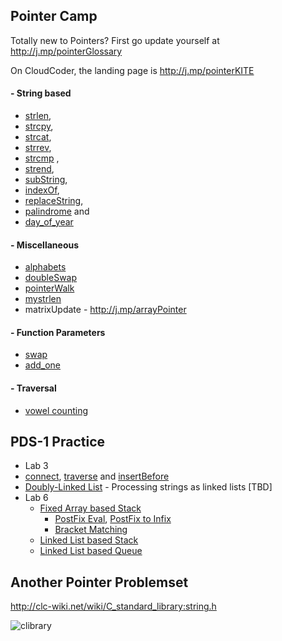 ## Pointer Camp

Totally new to Pointers? First go update yourself at http://j.mp/pointerGlossary

On CloudCoder, the landing page is http://j.mp/pointerKITE


#### - String based
- [strlen](http://j.mp/stringLenCC),
- [strcpy](http://j.mp/stringCopyCC),
- [strcat](http://j.mp/stringCatCC), 
- [strrev](https://cloudcoder.kgkite.ac.in/cloudcoder/#exercise?c=33,p=1200),
- [strcmp](http://j.mp/stringCompareCC) ,
- [strend](http://j.mp/stringEndCC), 
- [subString](https://cloudcoder.kgkite.ac.in/cloudcoder/#exercise?c=33,p=1204), 
- [indexOf](https://cloudcoder.kgkite.ac.in/cloudcoder/#exercise?c=33,p=1202),
- [replaceString](https://cloudcoder.kgkite.ac.in/cloudcoder/#exercise?c=33,p=1205),
- [palindrome](https://cloudcoder.kgkite.ac.in/cloudcoder/#exercise?c=33,p=1203) and
- [day_of_year](http://j.mp/dayYearCC) 

#### - Miscellaneous 
- [alphabets](https://cloudcoder.kgisl.com/cloudcoder/#exercise?c=33,p=1208)
- [doubleSwap](http://cloudcoder.kgkite.ac.in/cloudcoder/#exercise?c=33,p=2484)
- [pointerWalk](http://cloudcoder.kgkite.ac.in/cloudcoder/#exercise?c=33,p=2551)
- [mystrlen](http://j.mp/strlenCC) 
-  matrixUpdate - http://j.mp/arrayPointer

#### - Function Parameters
- [swap](https://cloudcoder.kgkite.ac.in/cloudcoder/#exercise?c=33,p=924) 
- [add_one](https://cloudcoder.kgkite.ac.in/cloudcoder/#exercise?c=33,p=967) 

#### - Traversal
- [vowel counting](https://cloudcoder.kgkite.ac.in/cloudcoder/#exercise?c=33,p=1078)

## PDS-1 Practice
  - Lab 3
 - [connect](https://cloudcoder.kgisl.com/cloudcoder/#exercise?c=7,p=1191), [traverse](https://cloudcoder.kgisl.com/cloudcoder/#exercise?c=7,p=1190) and 
[insertBefore](https://cloudcoder.kgisl.com/cloudcoder/#exercise?c=7,p=1193)
 - [Doubly-Linked List](https://cloudcoder.kgisl.com/cloudcoder/#exercise?c=7,p=1189)
       - Processing strings as linked lists [TBD]
  - Lab 6 
    - [Fixed Array based Stack](https://cloudcoder.kgkite.ac.in/cloudcoder/#exercise?c=7,p=1115)
      - [PostFix Eval](https://cloudcoder.kgkite.ac.in/cloudcoder/#exercise?c=7,p=1120),  [PostFix to Infix](https://cloudcoder.kgkite.ac.in/cloudcoder/#exercise?c=7,p=1116)
      - [Bracket Matching](https://cloudcoder.kgkite.ac.in/cloudcoder/#exercise?c=7,p=1126)
    - [Linked List based Stack](https://cloudcoder.kgkite.ac.in/cloudcoder/#exercise?c=7,p=1162)
    - [Linked List based Queue](https://cloudcoder.kgkite.ac.in/cloudcoder/#exercise?c=7,p=1188)


## Another Pointer Problemset 

http://clc-wiki.net/wiki/C_standard_library:string.h

![clibrary]( http://j.mp/pointerProblems)
<!--stackedit_data:
eyJoaXN0b3J5IjpbODY5Mjg2NzE0XX0=
-->